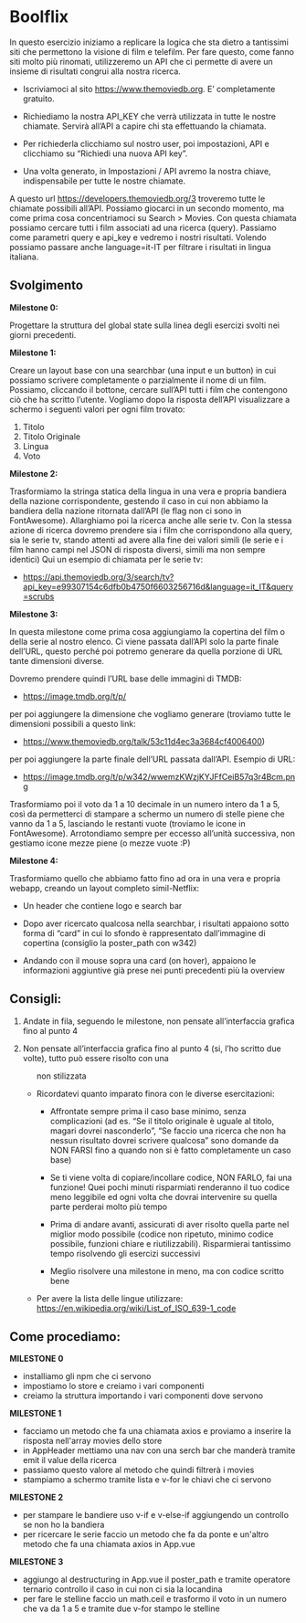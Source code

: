 # Boolflix

In questo esercizio iniziamo a replicare la logica che sta dietro a tantissimi siti che
permettono la visione di film e telefilm.
Per fare questo, come fanno siti molto più rinomati, utilizzeremo un API che ci
permette di avere un insieme di risultati congrui alla nostra ricerca.

- Iscriviamoci al sito https://www.themoviedb.org. E’ completamente gratuito.

- Richiediamo la nostra API_KEY che verrà utilizzata in tutte le nostre
  chiamate. Servirà all’API a capire chi sta effettuando la chiamata.

- Per richiederla clicchiamo sul nostro user, poi impostazioni, API e clicchiamo
  su “Richiedi una nuova API key”.
- Una volta generato, in Impostazioni / API avremo la nostra chiave,
  indispensabile per tutte le nostre chiamate.

A questo url https://developers.themoviedb.org/3 troveremo tutte le chiamate
possibili all’API. Possiamo giocarci in un secondo momento, ma come prima cosa
concentriamoci su Search > Movies.
Con questa chiamata possiamo cercare tutti i film associati ad una ricerca (query).
Passiamo come parametri query e api_key e vedremo i nostri risultati. Volendo
possiamo passare anche language=it-IT per filtrare i risultati in lingua italiana.

## Svolgimento

**Milestone 0:**

Progettare la struttura del global state sulla linea degli esercizi svolti nei giorni
precedenti.

**Milestone 1:**

Creare un layout base con una searchbar (una input e un button) in cui possiamo
scrivere completamente o parzialmente il nome di un film. Possiamo, cliccando il
bottone, cercare sull’API tutti i film che contengono ciò che ha scritto l’utente.
Vogliamo dopo la risposta dell’API visualizzare a schermo i seguenti valori per ogni
film trovato:

1. Titolo
2. Titolo Originale
3. Lingua
4. Voto

**Milestone 2:**

Trasformiamo la stringa statica della lingua in una vera e propria bandiera della
nazione corrispondente, gestendo il caso in cui non abbiamo la bandiera della
nazione ritornata dall’API (le flag non ci sono in FontAwesome).
Allarghiamo poi la ricerca anche alle serie tv. Con la stessa azione di ricerca
dovremo prendere sia i film che corrispondono alla query, sia le serie tv, stando
attenti ad avere alla fine dei valori simili (le serie e i film hanno campi nel JSON di
risposta diversi, simili ma non sempre identici)
Qui un esempio di chiamata per le serie tv:

- https://api.themoviedb.org/3/search/tv?api_key=e99307154c6dfb0b4750f6603256716d&language=it_IT&query=scrubs

**Milestone 3:**

In questa milestone come prima cosa aggiungiamo la copertina del film o della serie
al nostro elenco. Ci viene passata dall’API solo la parte finale dell’URL, questo
perché poi potremo generare da quella porzione di URL tante dimensioni diverse.

Dovremo prendere quindi l’URL base delle immagini di TMDB:

- https://image.tmdb.org/t/p/

per poi aggiungere la dimensione che vogliamo generare
(troviamo tutte le dimensioni possibili a questo link:

- https://www.themoviedb.org/talk/53c11d4ec3a3684cf4006400)

per poi aggiungere la
parte finale dell’URL passata dall’API.
Esempio di URL:

- https://image.tmdb.org/t/p/w342/wwemzKWzjKYJFfCeiB57q3r4Bcm.png

Trasformiamo poi il voto da 1 a 10 decimale in un numero intero da 1 a 5, così da
permetterci di stampare a schermo un numero di stelle piene che vanno da 1 a 5,
lasciando le restanti vuote (troviamo le icone in FontAwesome).
Arrotondiamo sempre per eccesso all’unità successiva, non gestiamo icone mezze
piene (o mezze vuote :P)

**Milestone 4:**

Trasformiamo quello che abbiamo fatto fino ad ora in una vera e propria webapp,
creando un layout completo simil-Netflix:

- Un header che contiene logo e search bar

- Dopo aver ricercato qualcosa nella searchbar, i risultati appaiono sotto forma
  di “card” in cui lo sfondo è rappresentato dall’immagine di copertina (consiglio
  la poster_path con w342)

- Andando con il mouse sopra una card (on hover), appaiono le informazioni
  aggiuntive già prese nei punti precedenti più la overview

## Consigli:

1. Andate in fila, seguendo le milestone, non pensate all’interfaccia grafica fino
   al punto 4

2. Non pensate all’interfaccia grafica fino al punto 4 (si, l’ho scritto due volte),
   tutto può essere risolto con una <ul> non stilizzata

3. Ricordatevi quanto imparato finora con le diverse esercitazioni:

   - Affrontate sempre prima il caso base minimo, senza complicazioni (ad
     es. “Se il titolo originale è uguale al titolo, magari dovrei nasconderlo”,
     “Se faccio una ricerca che non ha nessun risultato dovrei scrivere
     qualcosa” sono domande da NON FARSI fino a quando non si è fatto
     completamente un caso base)

   - Se ti viene volta di copiare/incollare codice, NON FARLO, fai una
     funzione! Quei pochi minuti risparmiati renderanno il tuo codice meno
     leggibile ed ogni volta che dovrai intervenire su quella parte perderai
     molto più tempo

   - Prima di andare avanti, assicurati di aver risolto quella parte nel miglior
     modo possibile (codice non ripetuto, minimo codice possibile, funzioni
     chiare e riutilizzabili). Risparmierai tantissimo tempo risolvendo gli
     esercizi successivi

   - Meglio risolvere una milestone in meno, ma con codice scritto bene

4. Per avere la lista delle lingue utilizzare:
   https://en.wikipedia.org/wiki/List_of_ISO_639-1_code

## Come procediamo:

**MILESTONE 0**

- installiamo gli npm che ci servono
- impostiamo lo store e creiamo i vari componenti
- creiamo la struttura importando i vari componenti dove servono

**MILESTONE 1**

- facciamo un metodo che fa una chiamata axios
  e proviamo a inserire la risposta nell'array movies dello store
- in AppHeader mettiamo una nav con una serch bar che manderà tramite emit il value
  della ricerca
- passiamo questo valore al metodo che quindi filtrerà i movies
- stampiamo a schermo tramite lista e v-for le chiavi che ci servono

**MILESTONE 2**

- per stampare le bandiere uso v-if e v-else-if aggiungendo un controllo se non ho la bandiera
- per ricercare le serie faccio un metodo che fa da ponte e un'altro metodo
  che fa una chiamata axios in App.vue

**MILESTONE 3**

- aggiungo al destructuring in App.vue il poster_path e tramite operatore ternario controllo
  il caso in cui non ci sia la locandina
- per fare le stelline faccio un math.ceil e trasformo il voto in un numero che va da 1 a 5
  e tramite due v-for stampo le stelline
